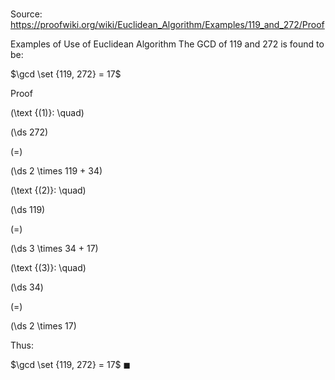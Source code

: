 # 

Source: https://proofwiki.org/wiki/Euclidean_Algorithm/Examples/119_and_272/Proof

Examples of Use of Euclidean Algorithm
The GCD of $119$ and $272$ is found to be:

$\gcd \set {119, 272} = 17$


Proof



\(\text {(1)}: \quad\)









\(\ds 272\)

\(=\)







\(\ds 2 \times 119 + 34\)










\(\text {(2)}: \quad\)









\(\ds 119\)

\(=\)







\(\ds 3 \times 34 + 17\)










\(\text {(3)}: \quad\)









\(\ds 34\)

\(=\)







\(\ds 2 \times 17\)










Thus:

$\gcd \set {119, 272} = 17$
$\blacksquare$





